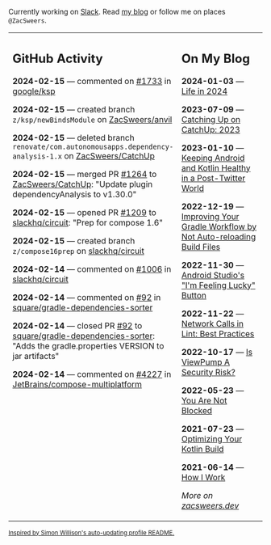 Currently working on [Slack](https://slack.com/). Read [my blog](https://zacsweers.dev/) or follow me on places `@ZacSweers`.

<table><tr><td valign="top" width="60%">

## GitHub Activity
<!-- githubActivity starts -->
**2024-02-15** — commented on [#1733](https://github.com/google/ksp/issues/1733#issuecomment-1947481798) in [google/ksp](https://github.com/google/ksp)

**2024-02-15** — created branch `z/ksp/newBindsModule` on [ZacSweers/anvil](https://github.com/ZacSweers/anvil)

**2024-02-15** — deleted branch `renovate/com.autonomousapps.dependency-analysis-1.x` on [ZacSweers/CatchUp](https://github.com/ZacSweers/CatchUp)

**2024-02-15** — merged PR [#1264](https://github.com/ZacSweers/CatchUp/pull/1264) to [ZacSweers/CatchUp](https://github.com/ZacSweers/CatchUp): "Update plugin dependencyAnalysis to v1.30.0"

**2024-02-15** — opened PR [#1209](https://github.com/slackhq/circuit/pull/1209) to [slackhq/circuit](https://github.com/slackhq/circuit): "Prep for compose 1.6"

**2024-02-15** — created branch `z/compose16prep` on [slackhq/circuit](https://github.com/slackhq/circuit)

**2024-02-14** — commented on [#1006](https://github.com/slackhq/circuit/pull/1006#issuecomment-1944480538) in [slackhq/circuit](https://github.com/slackhq/circuit)

**2024-02-14** — commented on [#92](https://github.com/square/gradle-dependencies-sorter/pull/92#issuecomment-1943203603) in [square/gradle-dependencies-sorter](https://github.com/square/gradle-dependencies-sorter)

**2024-02-14** — closed PR [#92](https://github.com/square/gradle-dependencies-sorter/pull/92) to [square/gradle-dependencies-sorter](https://github.com/square/gradle-dependencies-sorter): "Adds the gradle.properties VERSION to jar artifacts"

**2024-02-14** — commented on [#4227](https://github.com/JetBrains/compose-multiplatform/issues/4227#issuecomment-1943162141) in [JetBrains/compose-multiplatform](https://github.com/JetBrains/compose-multiplatform)
<!-- githubActivity ends -->
</td><td valign="top" width="40%">

## On My Blog
<!-- blog starts -->
**2024-01-03** — [Life in 2024](https://www.zacsweers.dev/life-in-2024/)

**2023-07-09** — [Catching Up on CatchUp: 2023](https://www.zacsweers.dev/catching-up-on-catchup-2023/)

**2023-01-10** — [Keeping Android and Kotlin Healthy in a Post-Twitter World](https://www.zacsweers.dev/keeping-android-healthy/)

**2022-12-19** — [Improving Your Gradle Workflow by Not Auto-reloading Build Files](https://www.zacsweers.dev/improving-your-workflow-by-not-auto-reloading-build-files/)

**2022-11-30** — [Android Studio's "I'm Feeling Lucky" Button](https://www.zacsweers.dev/android-studios-im-feeling-lucky-button/)

**2022-11-22** — [Network Calls in Lint: Best Practices](https://www.zacsweers.dev/network-calls-in-lint-best-practices/)

**2022-10-17** — [Is ViewPump A Security Risk?](https://www.zacsweers.dev/is-viewpump-a-security-risk/)

**2022-05-23** — [You Are Not Blocked](https://www.zacsweers.dev/you-are-not-blocked/)

**2021-07-23** — [Optimizing Your Kotlin Build](https://www.zacsweers.dev/optimizing-your-kotlin-build/)

**2021-06-14** — [How I Work](https://www.zacsweers.dev/how-i-work/)
<!-- blog ends -->
_More on [zacsweers.dev](https://zacsweers.dev/)_
</td></tr></table>

<sub><a href="https://simonwillison.net/2020/Jul/10/self-updating-profile-readme/">Inspired by Simon Willison's auto-updating profile README.</a></sub>